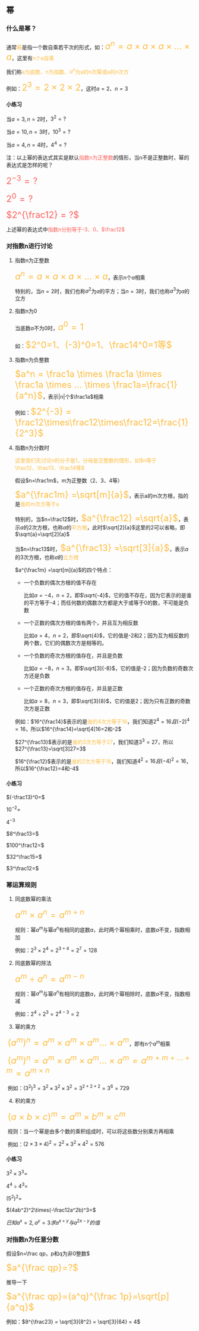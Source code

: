 ## 幂

### 什么是幂？

通常<font color="#FDBC40">幂</font>是指一个数自乘若干次的形式，如：<font color="#FDBC40" size="5">$a^n = a \times a \times a \times ... \times a$</font>，这里有<font color="#FDBC40">n个a自乘</font>

我们称<font color="#FDBC40">a为底数、n为指数、$a^n$为a的n次幂或a的n次方</font>

例如：<font color="#FDBC40" size="5">$2^3=2\times2\times2$</font>，这时$a=2、n=3$

#### 小练习

当$a=3,n=2$时，$3^2=?$

当$a=10,n=3$时，$10^3=?$

当$a=4,n=4$时，$4^4=?$

注：以上幂的表达式其实是默认<font color="#FC605C">指数n为正整数</font>的情形，当n不是正整数时，幂的表达式是怎样的呢？

<font color="#FC605C" size="5">$2^{-3} = ?$</font>

<font color="#FC605C" size="5">$2^0 = ?$</font>

<font color="#FC605C" size="5">$2^{\frac12} = ?$</font>

上述幂的表达式中<font color="#FC605C">指数n分别等于-3、0、$\frac12$</font>



### 对指数n进行讨论

1. 指数n为正整数

   <font color="#FDBC40" size="5">$a^n = a \times a \times a \times ... \times a$</font>，表示n个$a$相乘

   特别的，当$n=2$时，我们也称$a^2$为$a$的平方；当$n=3$时，我们也称$a^3$为$a$的立方

2. 指数n为0

   当底数$a$不为0时，<font color="#FDBC40" size="5">$a^0=1$</font>

   如：<font color="#FDBC40" size="5">$2^0=1、(-3)^0=1、\frac14^0=1等$</font>

3. 指数n为负整数

   <font color="#FDBC40" size="5">$a^n = \frac1a \times \frac1a \times \frac1a \times ... \times \frac1a=\frac{1}{a^n}$</font>，表示|n|个$\frac1a$相乘

   例如：<font color="#FDBC40" size="5">$2^{-3} = \frac12\times\frac12\times\frac12=\frac{1}{2^3}$</font>

4. 指数n为分数时

   <font color="#FDBC40">这里我们先讨论n的分子是1，分母是正整数的情形，如$n等于\frac12、\frac13、\frac14等$</font>

   假设$n=\frac1m$，m为正整数（2、3、4等）

   <font color="#FDBC40" size="5">$a^{\frac1m} =\sqrt[m]{a}$</font>，表示a的m次方根，指的是<font color="#FDBC40">谁的m次方等于a</font>

   特别的，当$n=\frac12$时，<font color="#FDBC40" size="5">$a^{\frac12} =\sqrt{a}$</font>，表示$a$的$2$次方根，也称$a$的<font color="#FDBC40">平方根</font>，此时$\sqrt[2]{a}$这里的2可以省略，即$\sqrt{a}=\sqrt[2]{a}$

   当$n=\frac13$时，<font color="#FDBC40" size="5">$a^{\frac13} =\sqrt[3]{a}$</font>，表示$a$的$3$次方根，也称$a$的<font color="#FDBC40">立方根</font>

   

   $a^{\frac1m} =\sqrt[m]{a}$的四个特点：

   * 一个负数的偶次方根的值不存在
   
     比如$a=-4，n=2$，即$\sqrt{-4}$，它的值不存在，因为它表示的是谁的平方等于-4；而任何数的偶数次方都是大于或等于0的数，不可能是负数
   
   * 一个正数的偶次方根的值有两个，并且互为相反数
   
     比如$a=4，n=2$，即$\sqrt{4}$，它的值是-2和2；因为互为相反数的两个数，它们的偶数次方是相等的。
   
   * 一个负数的奇次方根的值存在，并且是负数
   
     比如$a=-8，n=3$，即$\sqrt[3]{-8}$，它的值是-2；因为负数的奇数次方还是负数
   
   * 一个正数的奇次方根的值存在，并且是正数
   
     比如$a=8，n=3$，即$\sqrt[3]{8}$，它的值是2；因为只有正数的奇数次方是正数
   
   
   
   例如：$16^{\frac14}$表示的是<font color="#FDBC40">谁的4次方等于16</font>，我们知道$2^4=16且(-2)^4=16$，所以$16^{\frac14}=\sqrt[4]16=2和-2$
   
   $27^{\frac13}$表示的是<font color="#FDBC40">谁的3次方等于27</font>，我们知道$3^3=27$，所以$27^{\frac13}=\sqrt[3]27=3$
   
   $16^{\frac12}$表示的是<font color="#FDBC40">谁的2次方等于16</font>，我们知道$4^2=16且(-4)^2=16$，所以$16^{\frac12}=4和-4$

#### 小练习

$(-\frac13)^0=$

$10^{-2}=$

$4^{-3}$

$8^\frac13=$

$100^\frac12=$

$32^\frac15=$

$3^\frac12=$



### 幂运算规则

1. 同底数幂的乘法

   <font color="#FDBC40" size="5">$a^m\times a^n=a^{m+n}$</font>

   规则：幂$a^m$与幂$a^n$有相同的底数$a$，此时两个幂相乘时，底数$a$不变，指数相加

   例如：$2^3\times 2^4 = 2^{3+4}=2^7=128$

2. 同底数幂的除法

   <font color="#FDBC40" size="5">$a^m ÷ a^n=a^{m-n}$</font>

   规则：幂$a^m$与幂$a^n$有相同的底数$a$，此时两个幂相除时，底数$a$不变，指数相减

   例如：$2^4÷ 2^3 = 2^{4-3}=2$

3. 幂的乘方

​		<font color="#FDBC40" size="5">$(a^m)^n=a^m\times a^m \times a^m ... \times a^m$</font>，即有n个$a^m$相乘

​    	<font color="#FDBC40" size="5">$(a^m)^n=a^m\times a^m \times a^m ... \times a^m = a^{m + m + ... + m} = a^{m\times n}$</font>

​	例如：$(3^2)^3 = 3^2 \times3^2 \times3^2 = 3^{2+2+2}=3^6=729$

4. 积的乘方

​		<font color="#FDBC40" size="5">$(a\times b \times c)^m = a^m \times b^m \times c^m$</font>

​		规则：当一个幂是由多个数的乘积组成时，可以将这些数分别乘方再相乘

​		例如：$(2 \times 3 \times 4)^2 = 2^2 \times 3^2 \times 4^2 = 576$

#### 小练习

$3^2\times3^3=$

$4^4÷4^3=$

$(5^2)^2=$

$(4ab^2)^2\times(-\frac12a^2b)^3=$

$已知a^x=2,a^y=3 求a^{x+y}与a^{2x-y}的值$



### 对指数n为任意分数

假设$n=\frac qp，p和q为非0整数$

<font color="#FDBC40" size="5">$a^{\frac qp}=?$</font>

推导一下

<font color="#FDBC40" size="5">$a^{\frac qp}=(a^q)^{\frac 1p}=\sqrt[p]{a^q}$</font>

例如：$8^{\frac23} = \sqrt[3]{8^2} = \sqrt[3]{64} = 4$







































